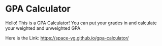 # GPA Calculator
Hello! This is a GPA Calculator! You can put your grades in and calculate your weighted and unweighted GPA.

Here is the Link: https://space-yg.github.io/gpa-calculator/

